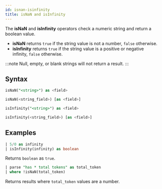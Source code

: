 ```yaml
---
id: isnan-isinfinity
title: isNaN and isInfinity
---
```



The **isNaN** and **isInfinity** operators check a numeric string and return a boolean value.

* **isNaN** returns `true` if the string value is not a number, `false` otherwise.
* **isInfinity** returns `true` if the string value is a positive or negative infinity, `false` otherwise.

:::note
Null, empty, or blank strings will not return a result.
:::

## Syntax

```sql
isNaN("<string>") as <field>
```

```sql
isNaN(<string_field>) [as <field>]
```

```sql
isInfinity("<string>") as <field>
```

```sql
isInfinity(<string_field>) [as <field>]
```

## Examples

```sql
| 5/0 as infinity
| isInfinity(infinity) as boolean
```

Returns `boolean` as `true`.     
```sql
| parse "has * total tokens" as total_token
| where !isNaN(total_token)
```

Returns results where `total_token` values are a number.
 
